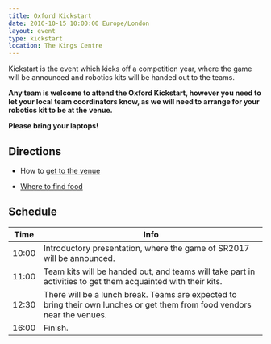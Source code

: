 ```yaml
---
title: Oxford Kickstart
date: 2016-10-15 10:00:00 Europe/London
layout: event
type: kickstart
location: The Kings Centre
---
```


Kickstart is the event which kicks off a competition year, where the game will
be announced and robotics kits will be handed out to the teams.

**Any team is welcome to attend the Oxford Kickstart, however you need to
let your local team coordinators know, as we will need to
arrange for your robotics kit to be at the venue.**

**Please bring your laptops!**

## Directions

* How to [get to the venue][oxford-directions]

* [Where to find food][oxford-food-map]

## Schedule

| Time  | Info |
|-------|------|
| 10:00 | Introductory presentation, where the game of SR2017 will be announced. |
| 11:00 | Team kits will be handed out, and teams will take part in activities to get them acquainted with their kits. |
| 12:30 | There will be a lunch break. Teams are expected to bring their own lunches or get them from food vendors near the venues. |
| 16:00 | Finish. |

[oxford-food-map]: https://drive.google.com/open?id=1UIaQfg-HJIz_w9Xo6hWD8Ial_Lg&usp=sharing
[oxford-directions]: https://www.kingscentre.co.uk/perch/resources/directions-to-tkc-2015.pdf
